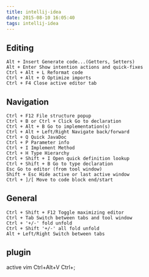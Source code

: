 ```yaml
---
title: intellij-idea
date: 2015-08-10 16:05:40
tags: intellij-idea
---
```


## Editing

    Alt + Insert Generate code...(Getters, Setters)
    Alt + Enter Show intention actions and quick-fixes
    Ctrl + Alt + L Reformat code
    Ctrl + Alt + O Optimize imports
    Ctrl + F4 Close active editor tab

## Navigation

    Ctrl + F12 File structure popup
    Ctrl + B or Ctrl + Click Go to declaration
    Ctrl + Alt + B Go to implementation(s)
    Ctrl + Alt + Left/Right Navigate back/forward
    Ctrl + Q Quick JavaDoc
    Ctrl + P Parameter info
    Ctrl + I Implement Method
    Ctrl + H Type Hierarchy
    Ctrl + Shift + I Open quick definition lookup
    Ctrl + Shift + B Go to type declaration
    Esc Go to editor (from tool window)
    Shift + Esc Hide active or last active window
    Ctrl + ]/[ Move to code block end/start

## General

    Ctrl + Shift + F12 Toggle maximizing editor
    Ctrl + Tab Switch between tabs and tool window
    Ctrl + '+/-' fold unfold
    Ctrl + Shift '+/-' all fold unfold
    Alt + Left/Right Switch between tabs
 
## plugin
active vim
Ctrl+Alt+V Ctrl+;
